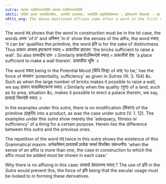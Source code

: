 ```yaml
---
sutra: तदस्य तदस्मिन्स्यादिति तदस्य तदस्मिन्स्यादिति
vRtti: तदिति प्रथमा समर्थविभक्तिः, अस्येति प्रत्ययार्थः, स्यादिति प्रकृतिविशेषणम् । इतिकरणो विवक्षार्थः । एवं द्वितीयेपि वाक्ये । सप्तम्यर्थे तु प्रत्यय इत्येतावान्विशेषः । प्रथमासमर्थात्षष्ट्यर्थे सप्तम्यर्थे च यथाविहितं प्रत्ययो भवति । यत्तत्प्रथमासमर्थे स्याच्चेत्तद्भवति । इतिकरणस्ततश्चेद्विवक्षा ॥
vRtti_eng: The above mentioned affixes come after a word in the first case in construction, with the force of a genitive or a locative, when the word in the first case is agent of the verb \"_syat_\"; -- in other words -- the above-mentioned affixes have also the senses of \"very well sufficient there to\" and \"very well sufficient to be made therein\".
---
```

The word तद् shows that the word in construction must be in the Ist case, the words अस्य 'of it' and अस्मिन् 'in it' show the senses of the affix, the word स्यात् 'it can be' qualifies the primitive, the word इति is for the sake of distinctness. Thus प्राकार आसाम् इष्टकानां स्यात् = प्राकारीया इष्टकाः 'the bricks sufficient to raise a wall'. So also प्रासादीयं दारु ॥ Similarly प्राकारोऽस्मिन्देशे स्यात् = प्राकारीयो देशः 'a place sufficient to make a wall therein'. प्रासादीया भूमिः ॥

The word स्यात् being in the Potential Mood (विधि लिङ्) of अस् 'to be,' has the force of संभावन 'potentiality, sufficiency' as given in _Sutras_ (III. 3. 154) &c. Such as when the large number of bricks makes it possible to raise a wall, we say प्राकार यासामिष्टकानां स्यात् ॥ Similarly when the quality (गुण) of a land, such as its area, situation &c, makes it possible to erect a palace therein, we say, प्रासादो स्मिन्देशे स्यात् ॥

In the examples under this _sutra_, there is no modification (विकार) of the primitive (प्रकृति) into a product, as was the case under _sutra_ (V. 1. 12). The examples under this _sutra_ show merely the 'adequacy, fitness or sufficiency' of a thing for a certain purpose. Herein lies the difference between this _sutra_ and the previous ones.  

The repetition of the word तद् twice in this _sutra_ shows the existence of this Grammatical maxim: अनेकस्मिन् प्रत्ययार्थे प्रत्येकं समर्थ विभक्तिः संबन्धनीयः 'when the sense of an affix is more than one, the case in construction to which the affix must be added must be shown in each case.'

Why there is no affixing in this case: प्रासादो देवदत्तस्य स्यात् ? The use of इति in the _Sutra_ would prevent this, the force of इति being that the secular usage must be looked to in forming these derivatives.
